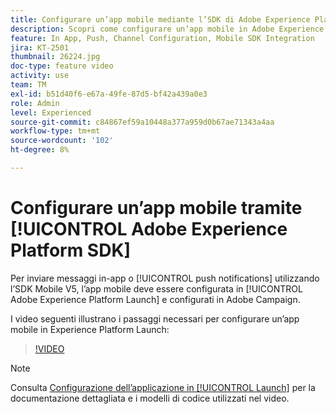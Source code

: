 ```yaml
---
title: Configurare un’app mobile mediante l’SDK di Adobe Experience Platform
description: Scopri come configurare un’app mobile in Adobe Experience Platform Launch e in Adobe Campaign.
feature: In App, Push, Channel Configuration, Mobile SDK Integration
jira: KT-2501
thumbnail: 26224.jpg
doc-type: feature video
activity: use
team: TM
exl-id: b51d40f6-e67a-49fe-87d5-bf42a439a0e3
role: Admin
level: Experienced
source-git-commit: c84867ef59a10448a377a959d0b67ae71343a4aa
workflow-type: tm+mt
source-wordcount: '102'
ht-degree: 8%

---
```



# Configurare un’app mobile tramite [!UICONTROL Adobe Experience Platform SDK]

Per inviare messaggi in-app o [!UICONTROL push notifications] utilizzando l’SDK Mobile V5, l’app mobile deve essere configurata in [!UICONTROL Adobe Experience Platform Launch] e configurati in Adobe Campaign.

I video seguenti illustrano i passaggi necessari per configurare un’app mobile in Experience Platform Launch:

>[!VIDEO](https://video.tv.adobe.com/v/26224?quality=12&learn=on)

>[!NOTE]
>
>Consulta [Configurazione dell’applicazione in [!UICONTROL Launch]](https://experienceleague.adobe.com/docs/campaign-standard/using/administrating/configuring-channels/configuring-a-mobile-application.html?lang=en) per la documentazione dettagliata e i modelli di codice utilizzati nel video.
